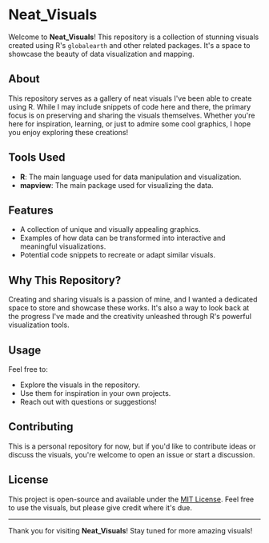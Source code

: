 # Neat_Visuals

Welcome to **Neat_Visuals**! This repository is a collection of stunning visuals created using R's `globalearth` and other related packages. It's a space to showcase the beauty of data visualization and mapping.

## About

This repository serves as a gallery of neat visuals I've been able to create using R. While I may include snippets of code here and there, the primary focus is on preserving and sharing the visuals themselves. Whether you're here for inspiration, learning, or just to admire some cool graphics, I hope you enjoy exploring these creations!

## Tools Used

- **R**: The main language used for data manipulation and visualization.
- **mapview**: The main package used for visualizing the data.  

## Features

- A collection of unique and visually appealing graphics.
- Examples of how data can be transformed into interactive and meaningful visualizations.
- Potential code snippets to recreate or adapt similar visuals.

## Why This Repository?

Creating and sharing visuals is a passion of mine, and I wanted a dedicated space to store and showcase these works. It's also a way to look back at the progress I've made and the creativity unleashed through R's powerful visualization tools.

## Usage

Feel free to:
- Explore the visuals in the repository.
- Use them for inspiration in your own projects.
- Reach out with questions or suggestions!

## Contributing

This is a personal repository for now, but if you'd like to contribute ideas or discuss the visuals, you're welcome to open an issue or start a discussion.

## License

This project is open-source and available under the [MIT License](LICENSE). Feel free to use the visuals, but please give credit where it's due.

---

Thank you for visiting **Neat_Visuals**! Stay tuned for more amazing visuals!
